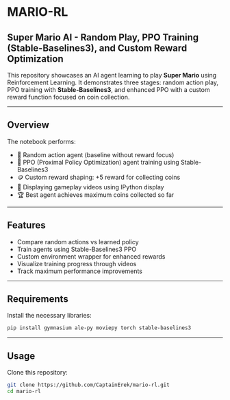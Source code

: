 # MARIO-RL

## Super Mario AI - Random Play, PPO Training (Stable-Baselines3), and Custom Reward Optimization

This repository showcases an AI agent learning to play **Super Mario** using Reinforcement Learning. It demonstrates three stages: random action play, PPO training with **Stable-Baselines3**, and enhanced PPO with a custom reward function focused on coin collection.

---

## Overview

The notebook performs:

- 🎲 Random action agent (baseline without reward focus)
- 🧠 PPO (Proximal Policy Optimization) agent training using Stable-Baselines3
- 🪙 Custom reward shaping: +5 reward for collecting coins
- 🎥 Displaying gameplay videos using IPython display
- 🏆 Best agent achieves maximum coins collected so far

---

## Features

- Compare random actions vs learned policy
- Train agents using Stable-Baselines3 PPO
- Custom environment wrapper for enhanced rewards
- Visualize training progress through videos
- Track maximum performance improvements

---

## Requirements

Install the necessary libraries:

```bash
pip install gymnasium ale-py moviepy torch stable-baselines3
```
---

## Usage
Clone this repository:

```bash
git clone https://github.com/CaptainErek/mario-rl.git
cd mario-rl
```
